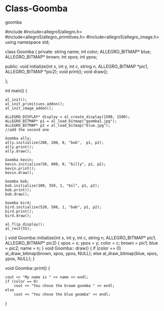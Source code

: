 # Class-Goomba
goomba 

#include<iostream>
#include<allegro5/allegro.h>
#include<allegro5/allegro_primitives.h>
#include<allegro5/allegro_image.h>
using namespace std;

class Goomba {
private:
	string name;
	int color;
	ALLEGRO_BITMAP* blue;
	ALLEGRO_BITMAP* brown;
	int xpos;
	int ypos;

public:
	void initialize(int x, int y, int c, string n, ALLEGRO_BITMAP *pic1, ALLEGRO_BITMAP *pic2);
	void print();
	void draw();

};

int main() {

	al_init();
	al_init_primitives_addon();
	al_init_image_addon();
	
	ALLEGRO_DISPLAY* display = al_create_display(1500, 1500);
	ALLEGRO_BITMAP* p1 = al_load_bitmap("goomba1.jpg");
	ALLEGRO_BITMAP* p2 = al_load_bitmap("blue.jpg");
	//add the second one

	Goomba ally;
	ally.initialize(200, 200, 0, "bob",  p1, p2);
	ally.print();
	ally.draw();

	Goomba kevin;
	kevin.initialize(50, 800, 0, "billy", p1, p2);
	kevin.print();
	kevin.draw();

	Goomba bob;
	bob.initialize(100, 350, 1, "bil", p1, p2);
	bob.print();
	bob.draw();

	Goomba bird;
	bird.initialize(520, 580, 1, "bab", p1, p2);
	bird.print();
	bird.draw();

	al_flip_display();
	al_rest(55);
}
void Goomba::initialize(int x, int y, int c, string n, ALLEGRO_BITMAP* pic1, ALLEGRO_BITMAP* pic2) {
	xpos = x;
	ypos = y;
	color = c;
	brown = pic1;
	blue = pic2;
	name = n;
}
void Goomba:: draw() {
	if (color == 0)
		al_draw_bitmap(brown, xpos, ypos, NULL);
	else
		al_draw_bitmap(blue, xpos, ypos, NULL);
}

void Goomba::print() {

	cout << "My name is " << name << endl;
	if (color == 0)
		cout << "You chose the browm goomba " << endl;
	else
		cout << "You chose the blue goomba" << endl;

}
